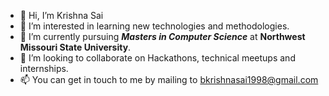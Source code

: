 - 👋 Hi, I’m Krishna Sai
- 👀 I’m interested in learning new technologies and methodologies.
- 🌱 I’m currently pursuing ***Masters in Computer Science*** at **Northwest Missouri State University**.
- 💞️ I’m looking to collaborate on Hackathons, technical meetups and internships.
- 📫 You can get in touch to me by mailing to bkrishnasai1998@gmail.com

<!---
bkrishnasai1998/bkrishnasai1998 is a ✨ special ✨ repository because its `README.md` (this file) appears on your GitHub profile.
You can click the Preview link to take a look at your changes.
--->
